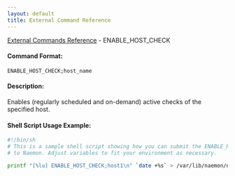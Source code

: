 ```yaml
---
layout: default
title: External Command Reference
---
```


<!--
************************************************
* AUTO GENERATED PAGE - USE ./update SCRIPT
************************************************
-->

<span class="glyphicon glyphicon-arrow-up"></span><a href="index.html"> External Commands Reference</a> - ENABLE_HOST_CHECK<br>


#### Command Format:

`ENABLE_HOST_CHECK;host_name`

#### Description:

Enables (regularly scheduled and on-demand) active checks of the specified host.

#### Shell Script Usage Example:

```sh
#!/bin/sh
# This is a sample shell script showing how you can submit the ENABLE_HOST_CHECK command
# to Naemon. Adjust variables to fit your environment as necessary.

printf "[%lu] ENABLE_HOST_CHECK;host1\n" `date +%s` > /var/lib/naemon/naemon.cmd
```



